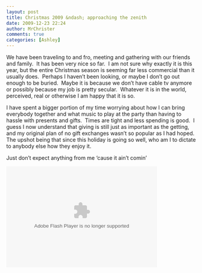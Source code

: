 ```yaml
---
layout: post
title: Christmas 2009 &ndash; approaching the zenith
date: 2009-12-23 22:24
author: MrChrister
comments: true
categories: [Ashley]
---
```

<p>We have been traveling to and fro, meeting and gathering with our friends and family.  It has been very nice so far.  I am not sure why exactly it is this year, but the entire Christmas season is seeming far less commercial than it usually does.  Perhaps I haven’t been looking, or maybe I don’t go out enough to be buried.  Maybe it is because we don’t have cable tv anymore or possibly because my job is pretty secular.  Whatever it is in the world, perceived, real or otherwise I am happy that it is so.</p>  <p>I have spent a bigger portion of my time worrying about how I can bring everybody together and what music to play at the party than having to hassle with presents and gifts.  Times are tight and less spending is good.  I guess I now understand that giving is still just as important as the getting, and my original plan of no gift exchanges wasn’t so popular as I had hoped.  The upshot being that since this holiday is going so well, who am I to dictate to anybody else how they enjoy it.</p>  <p>Just don’t expect anything from me ‘cause it ain’t comin’</p>  <p><embed type="application/x-shockwave-flash" src="http://picasaweb.google.com/s/c/bin/slideshow.swf" width="400" height="267" flashvars="host=picasaweb.google.com&amp;captions=1&amp;hl=en_US&amp;feat=flashalbum&amp;RGB=0x000000&amp;feed=http%3A%2F%2Fpicasaweb.google.com%2Fdata%2Ffeed%2Fapi%2Fuser%2Fwyseguys%2Falbumid%2F5418668689359723649%3Falt%3Drss%26kind%3Dphoto%26authkey%3DGv1sRgCMH3ib-Vraay1wE%26hl%3Den_US" pluginspage="http://www.macromedia.com/go/getflashplayer" /></p>
